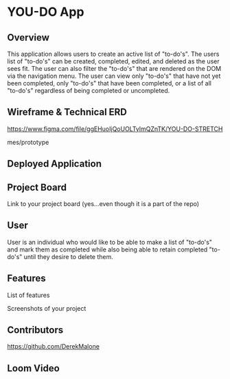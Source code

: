 # YOU-DO App

## Overview
This application allows users to create an active list of "to-do's". The users list of "to-do's" can be created, completed, edited, and deleted as the user sees fit. The user can also filter the "to-do's" that are rendered on the DOM via the navigation menu. The user can view only "to-do's" that have not yet been completed, only "to-do's" that have been completed, or a list of all "to-do's" regardless of being completed or uncompleted. 

## Wireframe & Technical ERD
https://www.figma.com/file/ggEHuoIjQoUOLTylmQZnTK/YOU-DO-STRETCH

mes/prototype

## Deployed Application

## Project Board
Link to your project board (yes...even though it is a part of the repo)

## User
User is an individual who would like to be able to make a list of "to-do's" and mark them as completed while also being able to retain completed "to-do's" until they desire to delete them.

## Features
List of features

Screenshots of your project

## Contributors
https://github.com/DerekMalone

## Loom Video

